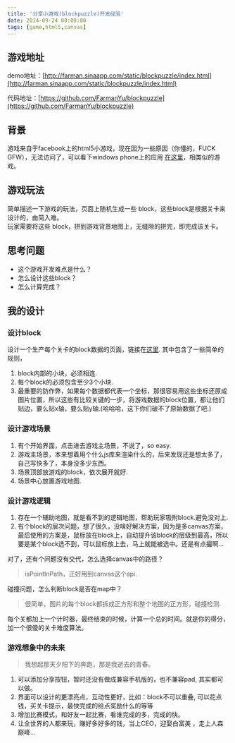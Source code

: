 ```yaml
---
title: '分享小游戏(blockpuzzle)开发经验'
date: 2014-09-24 00:00:00
tags: [game,html5,canvas]
---
```


## 游戏地址
demo地址：[http://farman.sinaapp.com/static/blockpuzzle/index.html](http://farman.sinaapp.com/static/blockpuzzle/index.html)

代码地址：[https://github.com/FarmanYu/blockpuzzle](https://github.com/FarmanYu/blockpuzzle)

## 背景
游戏来自于facebook上的html5小游戏，现在因为一些原因（你懂的，FUCK GFW），无法访问了，可以看下windows phone上的应用
[在这里](http://www.windowsphone.com/zh-cn/store/app/block-puzzle/7a704890-e173-4e69-88a2-f350ed9ede2c)，相类似的游戏。

## 游戏玩法
简单描述一下游戏的玩法，页面上随机生成一些 block，这些block是根据关卡来设计的，由简入难。  
玩家需要将这些 block，拼到游戏背景地图上，无缝隙的拼完，即完成该关卡。 

## 思考问题
- 这个游戏开发难点是什么？
- 怎么设计这些block？
- 怎么计算完成？

## 我的设计
### 设计block
设计一个生产每个关卡的block数据的页面，链接在[这里](http://farman.sinaapp.com/static/blockpuzzle/background.html). 
其中包含了一些简单的规则，
1. block内部的小块，必须相连.
2. 每个block的必须包含至少3个小块.
3. 最重要的防作弊，如果每个数据都代表一个坐标，那很容易用这些坐标还原成图片位置，所以这些有比较关键的一步，将游戏数据的block位置，都让他们贴边，要么贴x轴，要么贴y轴.(哈哈哈，这下你们破不了原始数据了吧.)

### 设计游戏场景
1. 有个开始界面，点击进去游戏主场景，不说了，so easy.
2. 游戏主场景，本来想着用个什么js库来渲染什么的，后来发现还是想太多了，自己写快多了，本身没多少东西。
3. 场景顶部放游戏的block，依次展开就好.
4. 场景中心放置游戏地图.

### 设计游戏逻辑
1. 存在一个辅助地图，就是看不到的逻辑地图，帮助玩家吸附block.避免没对上.
2. 有个block的层次问题，想了很久，没啥好解决方案，因为是多canvas方案，最后使用的方案是，鼠标放在block上，自动提升该block的层级到最高，所以要是某个block选不到，可以鼠标放上去，马上就能被选中。还是有点撮啊...

对了，还有个问题没有交代，怎么选择canvas中的路径？  
> isPointInPath，正好用到canvas这个api.

碰撞问题，怎么判断block是否在map中？
> 很简单，图片的每个block都拆成正方形和整个地图的正方形，碰撞检测.
 
每个关都加上一个计时器，最终结束的时候，计算一个总的时间。就是你的得分，加一个很傻的关卡难度算法。

### 游戏想象中的未来
> 我想起那天夕阳下的奔跑，那是我逝去的青春。

1. 可以添加分享按钮，暂时还没有做成兼容手机版的，也不兼容pad, 其实都可以做。
2. 界面可以设计的更漂亮点，互动性更好，比如：block不可以重叠, 可以花点钱，买关卡提示，最快完成的给点奖励什么的等等
3. 增加比赛模式，和好友一起比赛，看谁完成的多，完成的快。
4. 让全世界的人都来玩，赚好多好多的钱，当上CEO，迎娶白富美 ，走上人森巅峰...
